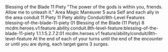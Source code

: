 <ability>
  <name>Blessing of the Blade</name>
  <cost>11 Piety</cost>
  <flavor>&quot;The power of the gods is within you, friends. Allow me to unleash it.&quot;</flavor>
  <keywords>
    <keyword>Area</keyword>
    <keyword>Magic</keyword>
  </keywords>
  <type>Maneuver</type>
  <distance>5 aura</distance>
  <target>Self and each ally in the area</target>
  <metadata>
    <class>conduit</class>
    <cost>11 Piety</cost>
    <cost_amount>11</cost_amount>
    <cost_resource>Piety</cost_resource>
    <feature_type>ability</feature_type>
    <file_dpath>Conduit/8th-Level Features</file_dpath>
    <item_id>blessing-of-the-blade-11-piety</item_id>
    <item_index>01</item_index>
    <item_name>Blessing of the Blade (11 Piety)</item_name>
    <level>8</level>
    <scc>mcdm.heroes.v1:feature.ability.conduit.8th-level-feature:blessing-of-the-blade-11-piety</scc>
    <scdc>1.1.1:5.2.7.2:01</scdc>
    <source>mcdm.heroes.v1</source>
    <type>feature/ability/conduit/8th-level-feature</type>
  </metadata>
  <effects>
    <effect type="mundane">At the end of each of your turns until the end of the encounter or until you are dying, each target gains 3 surges.</effect>
  </effects>
</ability>
